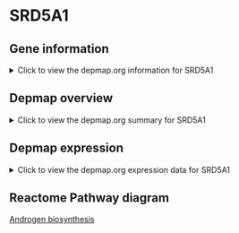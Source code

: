 <h1>SRD5A1</h1>

<h2>Gene information</h2>
<details>
  <summary>Click to view the depmap.org information for SRD5A1</summary>
  <iframe src="https://depmap.org/portal/gene/SRD5A1?tab=about" style="border:none;width:100%;height:800px"></iframe>
</details>

<h2>Depmap overview</h2>
<details>
  <summary>Click to view the depmap.org summary for SRD5A1</summary>
  <iframe src="https://depmap.org/portal/gene/SRD5A1?tab=overview" style="border:none;width:100%;height:800px"></iframe>
</details>

<h2>Depmap expression</h2>
<details>
  <summary>Click to view the depmap.org expression data for SRD5A1</summary>
  <iframe src="https://depmap.org/portal/gene/SRD5A1?tab=characterization" style="border:none;width:100%;height:800px"></iframe>
</details>



<h2>Reactome Pathway diagram</h2>
<a href="https://reactome.org/PathwayBrowser/#/R-HSA-193048" target="_BLANK">Androgen biosynthesis</a>



